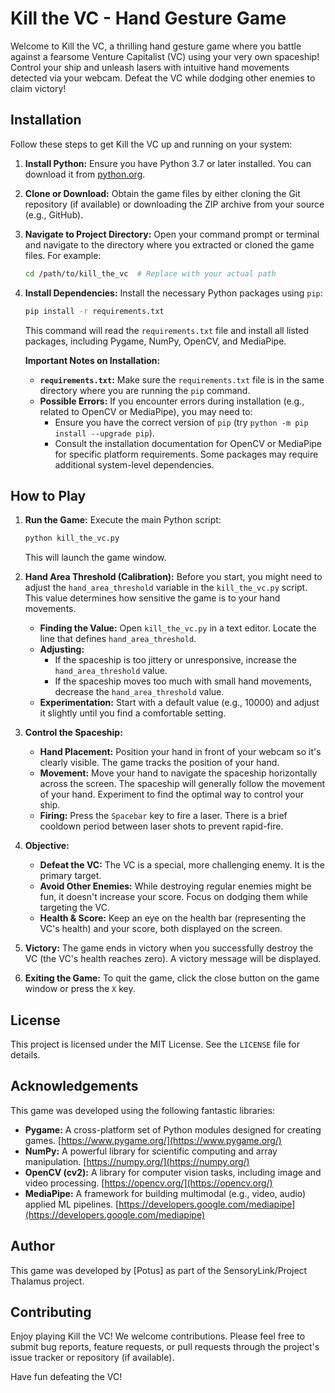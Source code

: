 # Kill the VC - Hand Gesture Game

Welcome to Kill the VC, a thrilling hand gesture game where you battle against a fearsome Venture Capitalist (VC) using your very own spaceship!  Control your ship and unleash lasers with intuitive hand movements detected via your webcam.  Defeat the VC while dodging other enemies to claim victory!

## Installation

Follow these steps to get Kill the VC up and running on your system:

1.  **Install Python:**  Ensure you have Python 3.7 or later installed. You can download it from [python.org](https://www.python.org/downloads/).

2.  **Clone or Download:**  Obtain the game files by either cloning the Git repository (if available) or downloading the ZIP archive from your source (e.g., GitHub).

3.  **Navigate to Project Directory:** Open your command prompt or terminal and navigate to the directory where you extracted or cloned the game files.  For example:

    ```bash
    cd /path/to/kill_the_vc  # Replace with your actual path
    ```

4.  **Install Dependencies:**  Install the necessary Python packages using `pip`:

    ```bash
    pip install -r requirements.txt
    ```

    This command will read the `requirements.txt` file and install all listed packages, including Pygame, NumPy, OpenCV, and MediaPipe.

    **Important Notes on Installation:**

    *   **`requirements.txt`:**  Make sure the `requirements.txt` file is in the same directory where you are running the `pip` command.
    *   **Possible Errors:** If you encounter errors during installation (e.g., related to OpenCV or MediaPipe), you may need to:
        *   Ensure you have the correct version of `pip` (try `python -m pip install --upgrade pip`).
        *   Consult the installation documentation for OpenCV or MediaPipe for specific platform requirements.  Some packages may require additional system-level dependencies.

## How to Play

1.  **Run the Game:** Execute the main Python script:

    ```bash
    python kill_the_vc.py
    ```

    This will launch the game window.

2.  **Hand Area Threshold (Calibration):**  Before you start, you might need to adjust the `hand_area_threshold` variable in the `kill_the_vc.py` script.  This value determines how sensitive the game is to your hand movements.

    *   **Finding the Value:** Open `kill_the_vc.py` in a text editor.  Locate the line that defines `hand_area_threshold`.
    *   **Adjusting:**
        *   If the spaceship is too jittery or unresponsive, increase the `hand_area_threshold` value.
        *   If the spaceship moves too much with small hand movements, decrease the `hand_area_threshold` value.
    *   **Experimentation:**  Start with a default value (e.g., 10000) and adjust it slightly until you find a comfortable setting.

3.  **Control the Spaceship:**

    *   **Hand Placement:** Position your hand in front of your webcam so it's clearly visible.  The game tracks the position of your hand.
    *   **Movement:** Move your hand to navigate the spaceship horizontally across the screen.  The spaceship will generally follow the movement of your hand. Experiment to find the optimal way to control your ship.
    *   **Firing:** Press the `Spacebar` key to fire a laser.  There is a brief cooldown period between laser shots to prevent rapid-fire.

4.  **Objective:**

    *   **Defeat the VC:** The VC is a special, more challenging enemy.  It is the primary target.
    *   **Avoid Other Enemies:**  While destroying regular enemies might be fun, it doesn't increase your score.  Focus on dodging them while targeting the VC.
    *   **Health & Score:**  Keep an eye on the health bar (representing the VC's health) and your score, both displayed on the screen.

5.  **Victory:**  The game ends in victory when you successfully destroy the VC (the VC's health reaches zero). A victory message will be displayed.

6.  **Exiting the Game:**  To quit the game, click the close button on the game window or press the `X` key.

## License

This project is licensed under the MIT License.  See the `LICENSE` file for details.

## Acknowledgements

This game was developed using the following fantastic libraries:

*   **Pygame:** A cross-platform set of Python modules designed for creating games.  [https://www.pygame.org/](https://www.pygame.org/)
*   **NumPy:** A powerful library for scientific computing and array manipulation. [https://numpy.org/](https://numpy.org/)
*   **OpenCV (cv2):** A library for computer vision tasks, including image and video processing. [https://opencv.org/](https://opencv.org/)
*   **MediaPipe:** A framework for building multimodal (e.g., video, audio) applied ML pipelines. [https://developers.google.com/mediapipe](https://developers.google.com/mediapipe)

## Author

This game was developed by [Potus] as part of the SensoryLink/Project Thalamus project.

## Contributing

Enjoy playing Kill the VC!  We welcome contributions.  Please feel free to submit bug reports, feature requests, or pull requests through the project's issue tracker or repository (if available).

Have fun defeating the VC!